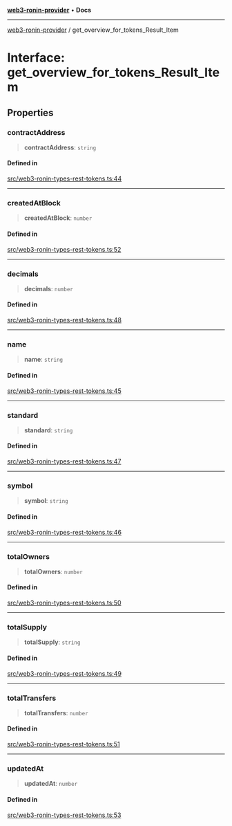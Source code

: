 [**web3-ronin-provider**](../README.md) • **Docs**

***

[web3-ronin-provider](../globals.md) / get\_overview\_for\_tokens\_Result\_Item

# Interface: get\_overview\_for\_tokens\_Result\_Item

## Properties

### contractAddress

> **contractAddress**: `string`

#### Defined in

[src/web3-ronin-types-rest-tokens.ts:44](https://github.com/chuacw/web3-ronin-provider/blob/74865f4cc367fda569b2ea12b7ca079db4fcf0a2/src/web3-ronin-types-rest-tokens.ts#L44)

***

### createdAtBlock

> **createdAtBlock**: `number`

#### Defined in

[src/web3-ronin-types-rest-tokens.ts:52](https://github.com/chuacw/web3-ronin-provider/blob/74865f4cc367fda569b2ea12b7ca079db4fcf0a2/src/web3-ronin-types-rest-tokens.ts#L52)

***

### decimals

> **decimals**: `number`

#### Defined in

[src/web3-ronin-types-rest-tokens.ts:48](https://github.com/chuacw/web3-ronin-provider/blob/74865f4cc367fda569b2ea12b7ca079db4fcf0a2/src/web3-ronin-types-rest-tokens.ts#L48)

***

### name

> **name**: `string`

#### Defined in

[src/web3-ronin-types-rest-tokens.ts:45](https://github.com/chuacw/web3-ronin-provider/blob/74865f4cc367fda569b2ea12b7ca079db4fcf0a2/src/web3-ronin-types-rest-tokens.ts#L45)

***

### standard

> **standard**: `string`

#### Defined in

[src/web3-ronin-types-rest-tokens.ts:47](https://github.com/chuacw/web3-ronin-provider/blob/74865f4cc367fda569b2ea12b7ca079db4fcf0a2/src/web3-ronin-types-rest-tokens.ts#L47)

***

### symbol

> **symbol**: `string`

#### Defined in

[src/web3-ronin-types-rest-tokens.ts:46](https://github.com/chuacw/web3-ronin-provider/blob/74865f4cc367fda569b2ea12b7ca079db4fcf0a2/src/web3-ronin-types-rest-tokens.ts#L46)

***

### totalOwners

> **totalOwners**: `number`

#### Defined in

[src/web3-ronin-types-rest-tokens.ts:50](https://github.com/chuacw/web3-ronin-provider/blob/74865f4cc367fda569b2ea12b7ca079db4fcf0a2/src/web3-ronin-types-rest-tokens.ts#L50)

***

### totalSupply

> **totalSupply**: `string`

#### Defined in

[src/web3-ronin-types-rest-tokens.ts:49](https://github.com/chuacw/web3-ronin-provider/blob/74865f4cc367fda569b2ea12b7ca079db4fcf0a2/src/web3-ronin-types-rest-tokens.ts#L49)

***

### totalTransfers

> **totalTransfers**: `number`

#### Defined in

[src/web3-ronin-types-rest-tokens.ts:51](https://github.com/chuacw/web3-ronin-provider/blob/74865f4cc367fda569b2ea12b7ca079db4fcf0a2/src/web3-ronin-types-rest-tokens.ts#L51)

***

### updatedAt

> **updatedAt**: `number`

#### Defined in

[src/web3-ronin-types-rest-tokens.ts:53](https://github.com/chuacw/web3-ronin-provider/blob/74865f4cc367fda569b2ea12b7ca079db4fcf0a2/src/web3-ronin-types-rest-tokens.ts#L53)
